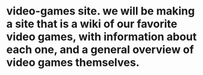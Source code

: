 # video-games site. we will be making a site that is a wiki of our favorite video games, with information about each one, and a general overview of video games themselves. 

